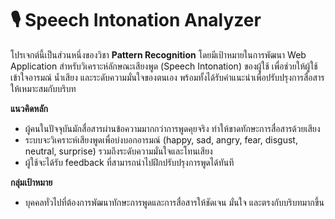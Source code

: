 # 🎙️ Speech Intonation Analyzer

โปรเจกต์นี้เป็นส่วนหนึ่งของวิชา **Pattern Recognition** โดยมีเป้าหมายในการพัฒนา Web Application สำหรับวิเคราะห์ลักษณะเสียงพูด (Speech Intonation) ของผู้ใช้ เพื่อช่วยให้ผู้ใช้เข้าใจอารมณ์ น้ำเสียง และระดับความมั่นใจของตนเอง พร้อมทั้งได้รับคำแนะนำเพื่อปรับปรุงการสื่อสารให้เหมาะสมกับบริบท

**แนวคิดหลัก**
- ผู้คนในปัจจุบันมักสื่อสารผ่านข้อความมากกว่าการพูดคุยจริง ทำให้ขาดทักษะการสื่อสารด้วยเสียง  
- ระบบจะวิเคราะห์เสียงพูดเพื่อบ่งบอกอารมณ์ (happy, sad, angry, fear, disgust, neutral, surprise) รวมถึงระดับความมั่นใจและโทนเสียง  
- ผู้ใช้จะได้รับ feedback ที่สามารถนำไปฝึกปรับปรุงการพูดได้ทันที  

**กลุ่มเป้าหมาย**
- บุคคลทั่วไปที่ต้องการพัฒนาทักษะการพูดและการสื่อสารให้ชัดเจน มั่นใจ และตรงกับบริบทมากขึ้น  
